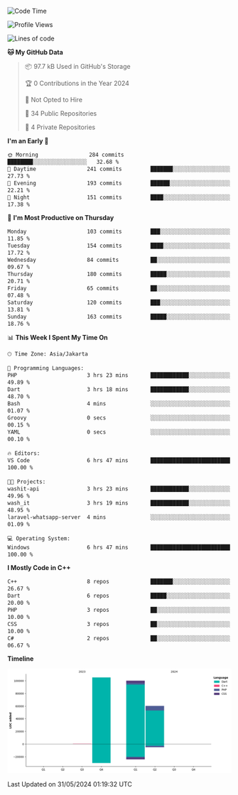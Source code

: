<!--START_SECTION:waka-->
![Code Time](http://img.shields.io/badge/Code%20Time-95%20hrs%2042%20mins-blue)

![Profile Views](http://img.shields.io/badge/Profile%20Views-0-blue)

![Lines of code](https://img.shields.io/badge/From%20Hello%20World%20I%27ve%20Written-265.9%20thousand%20lines%20of%20code-blue)

**🐱 My GitHub Data** 

> 📦 97.7 kB Used in GitHub's Storage 
 > 
> 🏆 0 Contributions in the Year 2024
 > 
> 🚫 Not Opted to Hire
 > 
> 📜 34 Public Repositories 
 > 
> 🔑 4 Private Repositories 
 > 
**I'm an Early 🐤** 

```text
🌞 Morning                284 commits         ████████░░░░░░░░░░░░░░░░░   32.68 % 
🌆 Daytime                241 commits         ███████░░░░░░░░░░░░░░░░░░   27.73 % 
🌃 Evening                193 commits         ██████░░░░░░░░░░░░░░░░░░░   22.21 % 
🌙 Night                  151 commits         ████░░░░░░░░░░░░░░░░░░░░░   17.38 % 
```
📅 **I'm Most Productive on Thursday** 

```text
Monday                   103 commits         ███░░░░░░░░░░░░░░░░░░░░░░   11.85 % 
Tuesday                  154 commits         ████░░░░░░░░░░░░░░░░░░░░░   17.72 % 
Wednesday                84 commits          ██░░░░░░░░░░░░░░░░░░░░░░░   09.67 % 
Thursday                 180 commits         █████░░░░░░░░░░░░░░░░░░░░   20.71 % 
Friday                   65 commits          ██░░░░░░░░░░░░░░░░░░░░░░░   07.48 % 
Saturday                 120 commits         ███░░░░░░░░░░░░░░░░░░░░░░   13.81 % 
Sunday                   163 commits         █████░░░░░░░░░░░░░░░░░░░░   18.76 % 
```


📊 **This Week I Spent My Time On** 

```text
🕑︎ Time Zone: Asia/Jakarta

💬 Programming Languages: 
PHP                      3 hrs 23 mins       ████████████░░░░░░░░░░░░░   49.89 % 
Dart                     3 hrs 18 mins       ████████████░░░░░░░░░░░░░   48.70 % 
Bash                     4 mins              ░░░░░░░░░░░░░░░░░░░░░░░░░   01.07 % 
Groovy                   0 secs              ░░░░░░░░░░░░░░░░░░░░░░░░░   00.15 % 
YAML                     0 secs              ░░░░░░░░░░░░░░░░░░░░░░░░░   00.10 % 

🔥 Editors: 
VS Code                  6 hrs 47 mins       █████████████████████████   100.00 % 

🐱‍💻 Projects: 
washit-api               3 hrs 23 mins       ████████████░░░░░░░░░░░░░   49.96 % 
wash_it                  3 hrs 19 mins       ████████████░░░░░░░░░░░░░   48.95 % 
laravel-whatsapp-server  4 mins              ░░░░░░░░░░░░░░░░░░░░░░░░░   01.09 % 

💻 Operating System: 
Windows                  6 hrs 47 mins       █████████████████████████   100.00 % 
```

**I Mostly Code in C++** 

```text
C++                      8 repos             ███████░░░░░░░░░░░░░░░░░░   26.67 % 
Dart                     6 repos             █████░░░░░░░░░░░░░░░░░░░░   20.00 % 
PHP                      3 repos             ██░░░░░░░░░░░░░░░░░░░░░░░   10.00 % 
CSS                      3 repos             ██░░░░░░░░░░░░░░░░░░░░░░░   10.00 % 
C#                       2 repos             ██░░░░░░░░░░░░░░░░░░░░░░░   06.67 % 
```



**Timeline**

![Lines of Code chart](https://raw.githubusercontent.com/PradiptaAhmad/PradiptaAhmad/main/assets/bar_graph.png)


 Last Updated on 31/05/2024 01:19:32 UTC
<!--END_SECTION:waka-->

